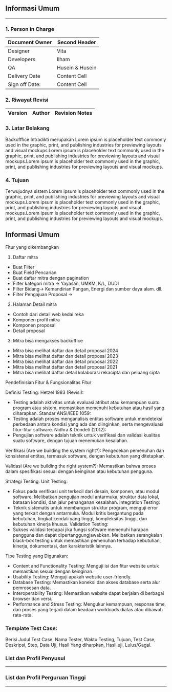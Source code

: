 ## Informasi Umum
___
### 1. Person in Charge
| Document Owner | Second Header |
| -------------- | ------------- |
| Designer | Vita |
| Developers| Ilham
| QA | Husein & Husein |
| Delivery Date | Content Cell |
| Sign off Date: | Content Cell |

### 2. Riwayat Revisi
| Version | Author | Revision Notes |
| ------- | ------ | -------------- |

### 3. Latar Belakang
Backofffice Intradikti merupakan Lorem ipsum is placeholder text commonly used in the graphic, print, and publishing industries for previewing layouts and visual mockups.Lorem ipsum is placeholder text commonly used in the graphic, print, and publishing industries for previewing layouts and visual mockups.Lorem ipsum is placeholder text commonly used in the graphic, print, and publishing industries for previewing layouts and visual mockups.

### 4. Tujuan
Terwujudnya sistem Lorem ipsum is placeholder text commonly used in the graphic, print, and publishing industries for previewing layouts and visual mockups.Lorem ipsum is placeholder text commonly used in the graphic, print, and publishing industries for previewing layouts and visual mockups.Lorem ipsum is placeholder text commonly used in the graphic, print, and publishing industries for previewing layouts and visual mockups.

## Informasi Umum
Fitur yang dikembangkan

1. Daftar mitra
- Buat Filter
- Buat Field Pencarian
- Buat daftar mitra dengan pagination
- Filter kategori mitra -> Yayasan, UMKM, K/L, DUDI
- Filter Bidang-> Kemandirian Pangan, Energi dan sumber daya alam. dll.
- Filter Pengajuan Proposal ->
2. Halaman Detail mitra 
- Contoh dari detail web kedai reka
- Komponen profil mitra
- Komponen proposal
- Detail proposal
3. Mitra bisa mengakses backoffice
- Mitra bisa melihat daftar dan detail proposal 2024
- Mitra bisa melihat daftar dan detail proposal 2023
- Mitra bisa melihat daftar dan detail proposal 2022
- Mitra bisa melihat daftar dan detail proposal 2021
- Mitra bisa melihat daftar detail kolaborasi rekacipta dan peluang cipta

Pendefinisian Fitur & Fungsionalitas Fitur

Definisi Testing:
Hetzel 1983 (Revisi):
- Testing adalah aktivitas untuk evaluasi atribut atau kemampuan suatu program atau sistem, memastikan memenuhi kebutuhan atau hasil yang diharapkan.
Standar ANSI/IEEE 1059:
- Testing adalah proses menganalisis entitas software untuk mendeteksi perbedaan antara kondisi yang ada dan diinginkan, serta mengevaluasi fitur-fitur software.
Nidhra & Dondeti (2012):
- Pengujian software adalah teknik untuk verifikasi dan validasi kualitas suatu software, dengan tujuan menemukan kesalahan.

Verifikasi (Are we building the system right?): 
Pengecekan pemenuhan dan konsistensi entitas, termasuk software, dengan kebutuhan yang ditetapkan.

Validasi (Are we building the right system?): 
Memastikan bahwa proses dalam spesifikasi sesuai dengan keinginan atau kebutuhan pengguna.

Strategi Testing:
Unit Testing:
- Fokus pada verifikasi unit terkecil dari desain, komponen, atau modul software.
Melibatkan pengujian modul antarmuka, struktur data lokal, batasan kondisi, dan jalur penanganan kesalahan.
Integration Testing:
- Teknik sistematis untuk membangun struktur program, menguji error yang terkait dengan antarmuka.
Modul kritis bergantung pada kebutuhan, tingkat kendali yang tinggi, kompleksitas tinggi, dan kebutuhan kinerja khusus.
Validation Testing:
- Sukses validasi tercapai jika fungsi software memenuhi harapan pengguna dan dapat dipertanggungjawabkan.
Melibatkan serangkaian black-box testing untuk memastikan pemenuhan terhadap kebutuhan, kinerja, dokumentasi, dan karakteristik lainnya.

Tipe Testing yang Digunakan:
- Content and Functionality Testing:
Menguji isi dan fitur website untuk memastikan sesuai dengan keinginan.
- Usability Testing:
Menguji apakah website user-friendly.
- Database Testing:
Memastikan koneksi dan akses database serta alur pemrosesan data.
- Interoperability Testing:
Memastikan website dapat berjalan di berbagai browser dan versi.
- Performance and Stress Testing:
Mengukur kemampuan, response time, dan proses yang terjadi dalam keadaan workloads diatas atau dibawah rata-rata.

### Template Test Case:
Berisi Judul Test Case, Nama Tester, Waktu Testing, Tujuan, Test Case, Deskripsi, Step, Data Uji, Hasil Yang diharpkan, Hasil uji, Lulus/Gagal.

### List dan Profil Penyusul
___
### List dan Profil Perguruan Tinggi
___
